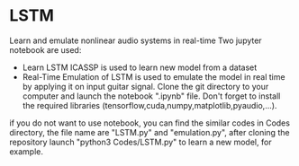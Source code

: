 # LSTM
Learn and emulate nonlinear audio systems in real-time
Two jupyter notebook are used:
- Learn LSTM ICASSP is used to learn new model from a dataset
- Real-Time Emulation of LSTM is used to emulate the model in real time by applying it on input guitar signal.
Clone the git directory to your computer and launch the notebook ".ipynb" file. 
Don't forget to install the required libraries (tensorflow,cuda,numpy,matplotlib,pyaudio,...).

if you do not want to use notebook, you can find the similar codes in Codes directory, the file name are "LSTM.py" and "emulation.py", after cloning the repository launch "python3 Codes/LSTM.py" to learn a new model, for example.
